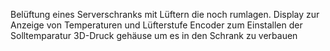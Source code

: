 Belüftung eines Serverschranks mit Lüftern die noch rumlagen.
Display zur Anzeige von Temperaturen und Lüfterstufe
Encoder zum Einstallen der Solltemparatur
3D-Druck gehäuse um es in den Schrank zu verbauen
